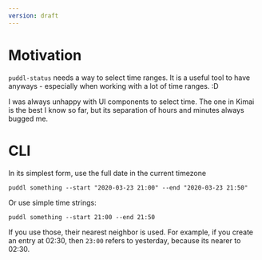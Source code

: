 ```yaml
---
version: draft
---
```


# Motivation
`puddl-status` needs a way to select time ranges. It is a useful tool to have
anyways - especially when working with a lot of time ranges. :D

I was always unhappy with UI components to select time. The one in Kimai is the
best I know so far, but its separation of hours and minutes always bugged me.


# CLI
In its simplest form, use the full date in the current timezone
```
puddl something --start "2020-03-23 21:00" --end "2020-03-23 21:50"
```

Or use simple time strings:
```
puddl something --start 21:00 --end 21:50
```

If you use those, their nearest neighbor is used. For example, if you create an
entry at 02:30, then `23:00` refers to yesterday, because its nearer to 02:30.
